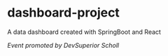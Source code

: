 # dashboard-project
A data dashboard created with SpringBoot and React

*Event promoted by DevSuperior Scholl*
